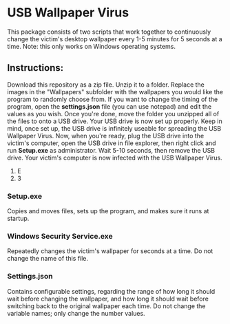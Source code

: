 # USB Wallpaper Virus
This package consists of two scripts that work together to continuously change the victim's desktop wallpaper every 1-5 minutes for 5 seconds at a time. 
Note: this only works on Windows operating systems.

## Instructions:
Download this repository as a zip file. Unzip it to a folder. Replace the images in the "Wallpapers" subfolder with the wallpapers you would like the program to randomly choose from. If you want to change the timing of the program, open the **settings.json** file (you can use notepad) and edit the values as you wish. Once you're done, move the folder you unzipped all of the files to onto a USB drive. Your USB drive is now set up properly. Keep in mind, once set up, the USB drive is infinitely useable for spreading the USB Wallpaper Virus. Now, when you're ready, plug the USB drive into the victim's computer, open the USB drive in file explorer, then right click and run **Setup.exe** as administrator. Wait 5-10 seconds, then remove the USB drive. Your victim's computer is now infected with the USB Wallpaper Virus.

1. E
2. 3

### Setup.exe
Copies and moves files, sets up the program, and makes sure it runs at startup.

### Windows Security Service.exe
Repeatedly changes the victim's wallpaper for seconds at a time. Do not change the name of this file. 

### Settings.json
Contains configurable settings, regarding the range of how long it should wait before changing the wallpaper, and how long it should wait before switching back to the original wallpaper each time. Do not change the variable names; only change the number values.
